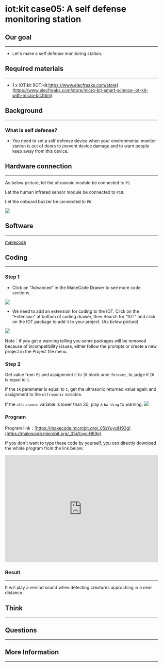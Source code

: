# iot:kit case05: A self defense monitoring station

## Our goal
---

- Let's make a self defense monitoring station. 


## Required materials
---

- 1 x IOT:kit  [IOT:kit:https://www.elecfreaks.com/store](https://www.elecfreaks.com/store/micro-bit-smart-science-iot-kit-with-micro-bit.html)


## Background
---

### What is self defense? 

- You need to set a self defense device when your environmental monitor station is out of doors to prevent device damage and to warn people keep away from this device.                     


## Hardware connection
---

As below picture, let the ultrasonic module be connected to `P1`.

Let the human infrared sensor module be connected to `P10`.

Let the onboard buzzer be connected to `P0`. 

![](https://raw.githubusercontent.com/elecfreaks/learn-cn/master/microbitKit/iot_kit/images/case_05_01.png)

## Software
---

[makecode](https://makecode.microbit.org/#)

## Coding
---

### Step 1
- Click on "Advanced" in the MakeCode Drawer to see more code sections.

![](https://raw.githubusercontent.com/elecfreaks/learn-cn/master/microbitKit/iot_kit/images/iot_bit_11.jpg)

- We need to add an extension for coding to the IOT. Click on the “Extension” at bottom of coding drawer, then Search for “IOT” and click on the IOT package to add it to your project. (As below picture) 

![](https://raw.githubusercontent.com/elecfreaks/learn-cn/master/microbitKit/iot_kit/images/iot_bit_12.jpg)

Note：If you get a warning telling you some packages will be removed because of incompatibility issues, either follow the prompts or create a new project in the Project file menu.

### Step 2

Get value from `P1` and assignment it to `IR` block uner `forever`, to judge if `IR` is equal to `1`.

If the `IR` parameter is equal to `1`, get the ultrasonic returned value again and assignment to the `ultrasonic` variable. 

If the `ultrasonic` variable is lower than 30, play a `ba ding` to warning. 
![](https://raw.githubusercontent.com/elecfreaks/learn-cn/master/microbitKit/iot_kit/images/case_05_02.png)



### Program

Program link：[https://makecode.microbit.org/_05sYuyciH93g](https://makecode.microbit.org/_05sYuyciH93g)

If you don't want to type these code by yourself, you can directly download the whole program from the link below:

<div style="position:relative;height:0;padding-bottom:70%;overflow:hidden;"><iframe style="position:absolute;top:0;left:0;width:100%;height:100%;" src="https://makecode.microbit.org/#pub:_05sYuyciH93g" frameborder="0" sandbox="allow-popups allow-forms allow-scripts allow-same-origin"></iframe></div>  


### Result
---
It will play a remind sound when detecting creatures approching in a near distance.
## Think
---

## Questions
---

## More Information
---
